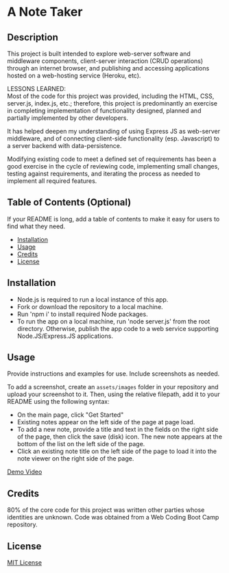 # A Note Taker

## Description

This project is built intended to explore web-server software and middleware components, client-server interaction (CRUD operations) through an internet browser, and publishing and accessing applications hosted on a web-hosting service (Heroku, etc).

LESSONS LEARNED:  
Most of the code for this project was provided, including the HTML, CSS, server.js, index.js, etc.; therefore, this project is predominantly an exercise in completing implementation of functionality designed, planned and partially implemented by other developers.

It has helped deepen my understanding of using Express JS as web-server middleware, and of connecting client-side functionality (esp. Javascript) to a server backend with data-persistence.

Modifying existing code to meet a defined set of requirements has been a good exercise in the cycle of reviewing code, implementing small changes, testing against requirements, and iterating the process as needed to implement all required features.
 

## Table of Contents (Optional)

If your README is long, add a table of contents to make it easy for users to find what they need.

- [Installation](#installation)
- [Usage](#usage)
- [Credits](#credits)
- [License](#license)

## Installation

- Node.js is required to run a local instance of this app.
- Fork or download the repository to a local machine.
- Run 'npm i' to install required Node packages.
- To run the app on a local machine, run 'node server.js' from the root directory.  Otherwise, publish the app code to a web service supporting Node.JS/Express.JS applications.

## Usage

Provide instructions and examples for use. Include screenshots as needed.

To add a screenshot, create an `assets/images` folder in your repository and upload your screenshot to it. Then, using the relative filepath, add it to your README using the following syntax:

- On the main page, click "Get Started"
- Existing notes appear on the left side of the page at page load.
- To add a new note, provide a title and text in the fields on the right side of the page, then click the save (disk) icon.  The new note appears at the bottom of the list on the left side of the page.
- Click an existing note title on the left side of the page to load it into the note viewer on the right side of the page.


[Demo Video](assets/demo/NoteTaker.mp4)
 

## Credits

80% of the core code for this project was written other parties whose identities are unknown.  Code was obtained from a Web Coding Boot Camp repository.

## License

[MIT License](/LICENSE)

